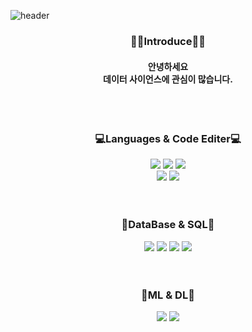![header](https://capsule-render.vercel.app/api?type=venom&color=gradient&height=350&text=Hello%20World!&fontColor=1263CE)

<div align=center>
  <h3>🙋‍♂️Introduce🙋‍♂️</h3>
  <h4>
    안녕하세요
    <br>
    데이터 사이언스에 관심이 많습니다.
  </h4>
<br>
<br>
  <h3>
  💻Languages & Code Editer💻
  </h3>
	<img src="https://img.shields.io/badge/python-3776AB?style=flat&logo=python&logoColor=white" />
 	<img src="https://img.shields.io/badge/googlecolab-F9AB00?style=flat&logo=googlecolab&logoColor=white" />
	<img src="https://img.shields.io/badge/jupyter-F37626?style=flat&logo=jupyter&logoColor=white" />
 	<br>
 	<img src="https://img.shields.io/badge/pycharm-32CD32?style=flat&logo=pycharm&logoColor=white" />
  	<img src="https://img.shields.io/badge/visualstudiocode-007ACC?style=flat&logo=visualstudiocode&logoColor=white" />
	<br>
	<br>
	<br>
<h3>
  💾DataBase & SQL💾	
</h3>
	<img src="https://img.shields.io/badge/postgresql-4169E1?style=flat&logo=postgresql&logoColor=white" />
	<img src="https://img.shields.io/badge/mariadb-003545?style=flat&logo=mariadb&logoColor=white" />
	<img src="https://img.shields.io/badge/notion-000000?style=flat&logo=notion&logoColor=white" />
	<img src="https://img.shields.io/badge/googlesheets-34A853?style=flat&logo=googlesheets&logoColor=white" />
	<br>
	<br>
	<br>
<h3>
  🤖ML & DL🤖	
</h3>
	<img src="https://img.shields.io/badge/scikitlearn-F7931E?style=flat&logo=scikitlearn&logoColor=white" />
	<img src="https://img.shields.io/badge/opencv-5C3EE8?style=flat&logo=opencv&logoColor=white" />
</div>


